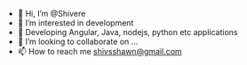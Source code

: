 - 👋 Hi, I’m @Shivere
- 👀 I’m interested in development
- 🌱 Developing Angular, Java, nodejs, python etc applications
- 💞️ I’m looking to collaborate on ...
- 📫 How to reach me shivsshawn@gmail.com

<!---
Shivere/Shivere is a ✨ special ✨ repository because its `README.md` (this file) appears on your GitHub profile.
You can click the Preview link to take a look at your changes.
--->

